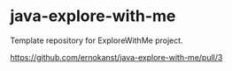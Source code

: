 # java-explore-with-me
Template repository for ExploreWithMe project.

https://github.com/ernokanst/java-explore-with-me/pull/3